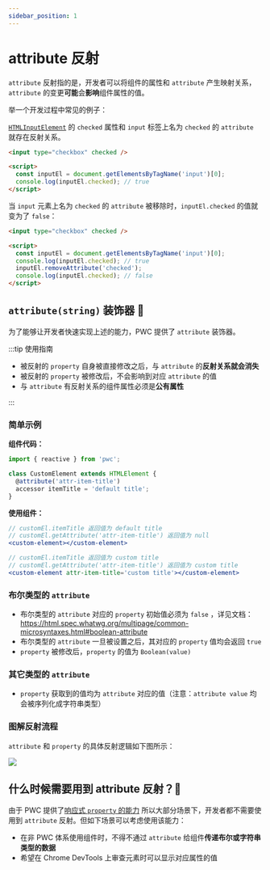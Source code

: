 ```yaml
---
sidebar_position: 1
---
```


# attribute 反射

`attribute` 反射指的是，开发者可以将组件的属性和 `attribute` 产生映射关系， `attribute` 的变更**可能**会**影响**组件属性的值。

举一个开发过程中常见的例子：

[`HTMLInputElement`](https://developer.mozilla.org/zh-TW/docs/Web/API/HTMLInputElement) 的 `checked` 属性和 `input` 标签上名为 `checked` 的 `attribute` 就存在反射关系。

```html
<input type="checkbox" checked />

<script>
  const inputEl = document.getElementsByTagName('input')[0];
  console.log(inputEl.checked); // true
</script>
```

当 `input` 元素上名为 `checked` 的 `attribute` 被移除时，`inputEl.checked` 的值就变为了 `false`：

```html
<input type="checkbox" checked />

<script>
  const inputEl = document.getElementsByTagName('input')[0];
  console.log(inputEl.checked); // true
  inputEl.removeAttribute('checked');
  console.log(inputEl.checked); // false
</script>
```

## `attribute(string)` 装饰器 🔧

为了能够让开发者快速实现上述的能力，PWC 提供了 `attribute` 装饰器。

:::tip 使用指南

- 被反射的 `property` 自身被直接修改之后，与 `attribute` 的**反射关系就会消失**
- 被反射的 `property` 被修改后，不会影响到对应 `attribute` 的值
- 与 `attribute` 有反射关系的组件属性必须是**公有属性**

:::

### 简单示例

**组件代码：**

```js
import { reactive } from 'pwc';

class CustomElement extends HTMLElement {
  @attribute('attr-item-title')
  accessor itemTitle = 'default title';
}
```

**使用组件：**

```jsx
// customEl.itemTitle 返回值为 default title
// customEl.getAttribute('attr-item-title') 返回值为 null
<custom-element></custom-element>

// customEl.itemTitle 返回值为 custom title
// customEl.getAttribute('attr-item-title') 返回值为 custom title
<custom-element attr-item-title='custom title'></custom-element>
```


### 布尔类型的 `attribute`

- 布尔类型的 `attribute` 对应的 `property` 初始值必须为 `false` ，详见文档：https://html.spec.whatwg.org/multipage/common-microsyntaxes.html#boolean-attribute
- 布尔类型的 `attribute` 一旦被设置之后，其对应的 `property` 值均会返回 `true`
- `property` 被修改后，`property` 的值为 `Boolean(value)`

### 其它类型的 `attribute`

- `property` 获取到的值均为 `attribute` 对应的值（注意：`attribute value` 均会被序列化成字符串类型）

### 图解反射流程

`attribute` 和 `property` 的具体反射逻辑如下图所示：

<img src='https://img.alicdn.com/imgextra/i3/O1CN01ge2ehT21BmDWLW9JF_!!6000000006947-2-tps-2774-1622.png' />


## 什么时候需要用到 attribute 反射？🙈

由于 PWC 提供了[响应式 `property` 的能力](../base/reactive) 所以大部分场景下，开发者都不需要使用到 `attribute` 反射。但如下场景可以考虑使用该能力：

- 在非 PWC 体系使用组件时，不得不通过 `attribute` 给组件**传递布尔或字符串类型的数据**
- 希望在 Chrome DevTools 上审查元素时可以显示对应属性的值
